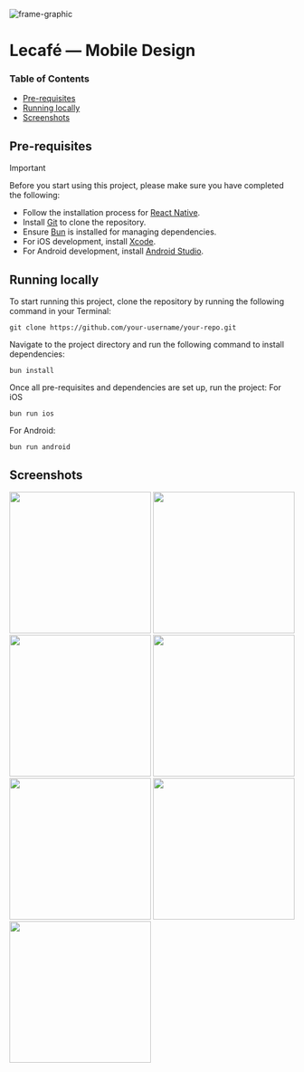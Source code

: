 ![frame-graphic](https://github.com/user-attachments/assets/507365c2-891a-4b03-94d9-7fa09f2b0493)
# Lecafé — Mobile Design

### Table of Contents
  * [Pre-requisites](#pre-requisites)
  * [Running locally](#installation)
  * [Screenshots](#screenshots)

## <a name="pre-requisites"></a> Pre-requisites

> [!IMPORTANT]  
> Before you start using this project, please make sure you have completed the following:

- Follow the installation process for [React Native](https://reactnative.dev/docs/environment-setup).
- Install [Git](https://git-scm.com/) to clone the repository.
- Ensure [Bun](https://bun.sh/) is installed for managing dependencies.
- For iOS development, install [Xcode](https://developer.apple.com/xcode/).
- For Android development, install [Android Studio](https://developer.android.com/studio).

## <a name="installation"></a> Running locally

To start running this project, clone the repository by running the following command in your Terminal:

```console
git clone https://github.com/your-username/your-repo.git
```

Navigate to the project directory and run the following command to install dependencies:
```console
bun install
```

Once all pre-requisites and dependencies are set up, run the project:
For iOS
```console
bun run ios
```

For Android:

```console
bun run android
```


## <a name="screenshots"></a> Screenshots
<img src="https://github.com/user-attachments/assets/61b38963-dd61-471b-a239-ddd321bc6815" width=250 />
<img src="https://github.com/user-attachments/assets/4ccf47f1-4abd-4808-a260-bdc1299657b4" width=250 />
<img src="https://github.com/user-attachments/assets/6d5e3374-cf46-41f2-bf67-01e75e5000a2" width=250 />
<img src="https://github.com/user-attachments/assets/2d4b7592-01fd-4268-a8d9-563c99b0886e" width=250 />
<img src="https://github.com/user-attachments/assets/f8053bff-3c9e-4783-8c82-205c0de6ef6a" width=250 />
<img src="https://github.com/user-attachments/assets/b28c43e6-de0d-417f-87fa-ad3ddf7242f8" width=250 />
<img src="https://github.com/user-attachments/assets/2cbcda27-a502-4b5e-bab0-f2f641a384b3" width=250 />



